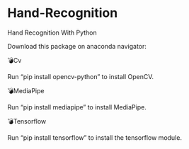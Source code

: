 # Hand-Recognition
Hand Recognition With Python


Download this package on anaconda navigator:

💣Cv

Run “pip install opencv-python” to install OpenCV.

💣MediaPipe

Run “pip install mediapipe” to install MediaPipe.

💣Tensorflow

Run “pip install tensorflow” to install the tensorflow module.
